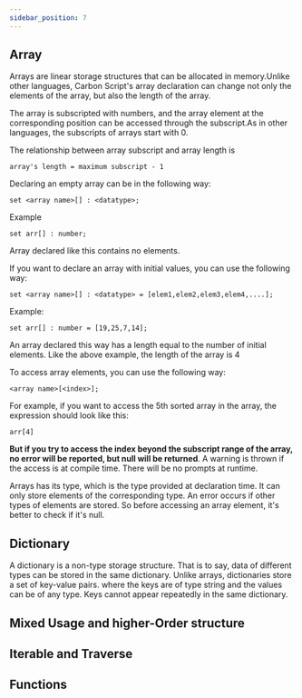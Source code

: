 ```yaml
---
sidebar_position: 7
---
```


## Array

Arrays are linear storage structures that can be allocated in memory.Unlike other languages, Carbon Script's array declaration can change not only the elements of the array, but also the length of the array.

The array is subscripted with numbers, and the array element at the corresponding position can be accessed through the subscript.As in other languages, the subscripts of arrays start with 0.

The relationship between array subscript and array length is
```
array's length = maximum subscript - 1
```

Declaring an empty array can be in the following way:

```
set <array name>[] : <datatype>;
```

Example

```
set arr[] : number;
```

Array declared like this contains no elements.

If you want to declare an array with initial values, you can use the following way:

```
set <array name>[] : <datatype> = [elem1,elem2,elem3,elem4,....];
```

Example:
```
set arr[] : number = [19,25,7,14];
```

An array declared this way has a length equal to the number of initial elements. Like the above example, the length of the array is 4

To access array elements, you can use the following way:

```
<array name>[<index>];
```

For example, if you want to access the 5th sorted array in the array, the expression should look like this:
```
arr[4]
```

**But if you try to access the index beyond the subscript range of the array, no error will be reported, but null will be returned**. A warning is thrown if the access is at compile time. There will be no prompts at runtime.

Arrays has its type, which is the type provided at declaration time. It can only store elements of the corresponding type. An error occurs if other types of elements are stored. So before accessing an array element, it's better to check if it's null.

## Dictionary

A dictionary is a non-type storage structure. That is to say, data of different types can be stored in the same dictionary. Unlike arrays, dictionaries store a set of key-value pairs. where the keys are of type string and the values can be of any type. Keys cannot appear repeatedly in the same dictionary.

## Mixed Usage and higher-Order structure

## Iterable and Traverse

## Functions

